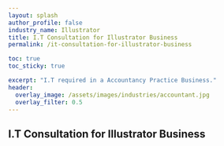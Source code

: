 ```yaml
---
layout: splash 
author_profile: false 
industry_name: Illustrator
title: I.T Consultation for Illustrator Business
permalink: /it-consultation-for-illustrator-business

toc: true
toc_sticky: true

excerpt: "I.T required in a Accountancy Practice Business."
header:
  overlay_image: /assets/images/industries/accountant.jpg
  overlay_filter: 0.5 
---
```


## I.T Consultation for Illustrator Business